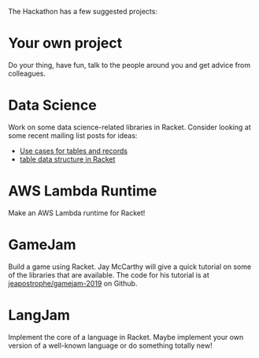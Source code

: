 The Hackathon has a few suggested projects:

# Your own project

Do your thing, have fun, talk to the people around you and get advice from colleagues.

# Data Science

Work on some data science-related libraries in Racket. Consider looking at some recent mailing list posts for ideas:
- [Use cases for tables and records](https://groups.google.com/d/msg/racket-users/3Ve4UlOmnpo/udLRfywiBgAJ)
- [table data structure in Racket](https://groups.google.com/d/msg/racket-users/QlpECxy9cHI/50VGle9xBQAJ)

# AWS Lambda Runtime

Make an AWS Lambda runtime for Racket!

# GameJam

Build a game using Racket. Jay McCarthy will give a quick tutorial on some of the libraries that are available. The code for his tutorial is at [jeapostrophe/gamejam-2019](https://github.com/jeapostrophe/gamejam-2019) on Github.

# LangJam

Implement the core of a language in Racket. Maybe implement your own version of a well-known language or do something totally new!